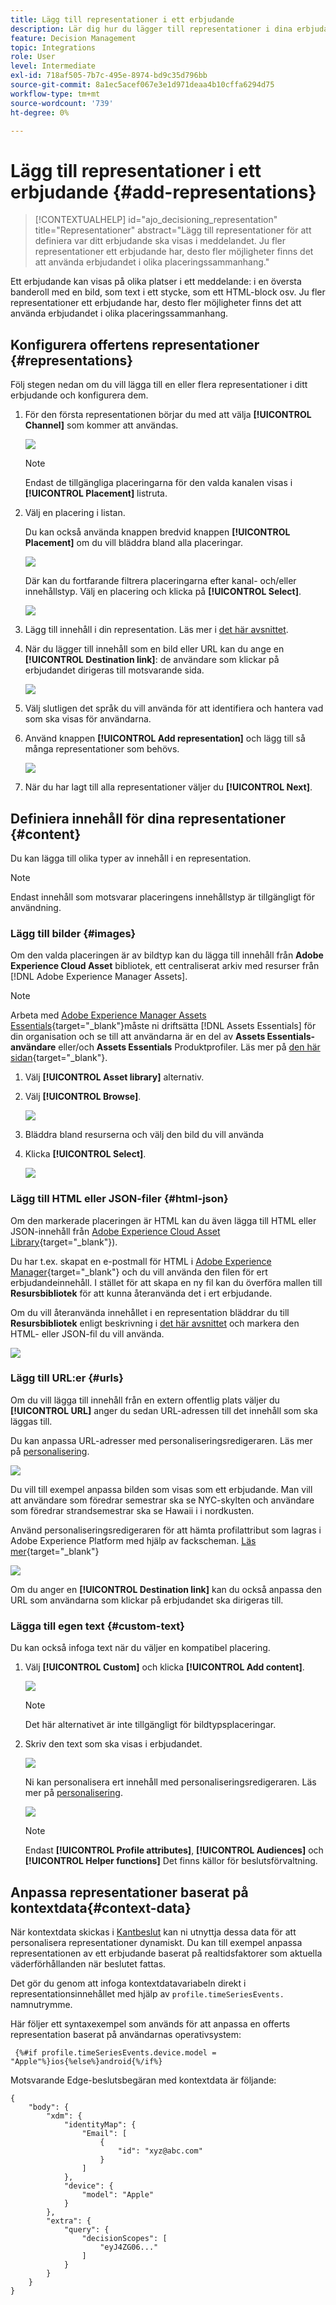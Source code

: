 ```yaml
---
title: Lägg till representationer i ett erbjudande
description: Lär dig hur du lägger till representationer i dina erbjudanden
feature: Decision Management
topic: Integrations
role: User
level: Intermediate
exl-id: 718af505-7b7c-495e-8974-bd9c35d796bb
source-git-commit: 8a1ec5acef067e3e1d971deaa4b10cffa6294d75
workflow-type: tm+mt
source-wordcount: '739'
ht-degree: 0%

---
```


# Lägg till representationer i ett erbjudande {#add-representations}

>[!CONTEXTUALHELP]
>id="ajo_decisioning_representation"
>title="Representationer"
>abstract="Lägg till representationer för att definiera var ditt erbjudande ska visas i meddelandet. Ju fler representationer ett erbjudande har, desto fler möjligheter finns det att använda erbjudandet i olika placeringssammanhang."

Ett erbjudande kan visas på olika platser i ett meddelande: i en översta banderoll med en bild, som text i ett stycke, som ett HTML-block osv. Ju fler representationer ett erbjudande har, desto fler möjligheter finns det att använda erbjudandet i olika placeringssammanhang.

## Konfigurera offertens representationer {#representations}

Följ stegen nedan om du vill lägga till en eller flera representationer i ditt erbjudande och konfigurera dem.

1. För den första representationen börjar du med att välja **[!UICONTROL Channel]** som kommer att användas.

   ![](../assets/channel-placement.png)

   >[!NOTE]
   >
   >Endast de tillgängliga placeringarna för den valda kanalen visas i **[!UICONTROL Placement]** listruta.

1. Välj en placering i listan.

   Du kan också använda knappen bredvid knappen **[!UICONTROL Placement]** om du vill bläddra bland alla placeringar.

   ![](../assets/browse-button-placements.png)

   Där kan du fortfarande filtrera placeringarna efter kanal- och/eller innehållstyp. Välj en placering och klicka på **[!UICONTROL Select]**.

   ![](../assets/browse-placements.png)

1. Lägg till innehåll i din representation. Läs mer i [det här avsnittet](#content).

1. När du lägger till innehåll som en bild eller URL kan du ange en **[!UICONTROL Destination link]**: de användare som klickar på erbjudandet dirigeras till motsvarande sida.

   ![](../assets/offer-destination-link.png)

1. Välj slutligen det språk du vill använda för att identifiera och hantera vad som ska visas för användarna.

1. Använd knappen **[!UICONTROL Add representation]** och lägg till så många representationer som behövs.

   ![](../assets/offer-add-representation.png)

1. När du har lagt till alla representationer väljer du **[!UICONTROL Next]**.

## Definiera innehåll för dina representationer {#content}

Du kan lägga till olika typer av innehåll i en representation.

>[!NOTE]
>
>Endast innehåll som motsvarar placeringens innehållstyp är tillgängligt för användning.

### Lägg till bilder {#images}

Om den valda placeringen är av bildtyp kan du lägga till innehåll från **Adobe Experience Cloud Asset** bibliotek, ett centraliserat arkiv med resurser från [!DNL Adobe Experience Manager Assets].

>[!NOTE]
>
> Arbeta med [Adobe Experience Manager Assets Essentials](https://experienceleague.adobe.com/docs/experience-manager-assets-essentials/help/introduction.html){target="_blank"}måste ni driftsätta [!DNL Assets Essentials] för din organisation och se till att användarna är en del av **Assets Essentials-användare** eller/och **Assets Essentials** Produktprofiler. Läs mer på [den här sidan](https://experienceleague.adobe.com/docs/experience-manager-assets-essentials/help/get-started-admins/deploy-administer.html){target="_blank"}.

1. Välj **[!UICONTROL Asset library]** alternativ.

1. Välj **[!UICONTROL Browse]**.

   ![](../assets/offer-browse-asset-library.png)

1. Bläddra bland resurserna och välj den bild du vill använda

1. Klicka **[!UICONTROL Select]**.

   ![](../assets/offer-select-asset.png)

### Lägg till HTML eller JSON-filer {#html-json}

Om den markerade placeringen är HTML kan du även lägga till HTML eller JSON-innehåll från [Adobe Experience Cloud Asset Library](https://experienceleague.adobe.com/docs/experience-manager-assets-essentials/help/introduction.html){target="_blank"}).

Du har t.ex. skapat en e-postmall för HTML i [Adobe Experience Manager](https://experienceleague.adobe.com/docs/experience-manager.html){target="_blank"} och du vill använda den filen för ert erbjudandeinnehåll. I stället för att skapa en ny fil kan du överföra mallen till **Resursbibliotek** för att kunna återanvända det i ert erbjudande.

Om du vill återanvända innehållet i en representation bläddrar du till **Resursbibliotek** enligt beskrivning i [det här avsnittet](#images) och markera den HTML- eller JSON-fil du vill använda.

![](../assets/offer-browse-asset-library-json.png)

### Lägg till URL:er {#urls}

Om du vill lägga till innehåll från en extern offentlig plats väljer du **[!UICONTROL URL]** anger du sedan URL-adressen till det innehåll som ska läggas till.

Du kan anpassa URL-adresser med personaliseringsredigeraren. Läs mer på [personalisering](../../personalization/personalize.md#use-expression-editor).

![](../assets/offer-content-url.png)

Du vill till exempel anpassa bilden som visas som ett erbjudande. Man vill att användare som föredrar semestrar ska se NYC-skylten och användare som föredrar strandsemestrar ska se Hawaii i i nordkusten.

Använd personaliseringsredigeraren för att hämta profilattribut som lagras i Adobe Experience Platform med hjälp av fackscheman. [Läs mer](https://experienceleague.adobe.com/docs/experience-platform/profile/union-schemas/union-schemas-overview.html){target="_blank"}

![](../assets/offer-content-url-personalization.png)

Om du anger en **[!UICONTROL Destination link]** kan du också anpassa den URL som användarna som klickar på erbjudandet ska dirigeras till.

### Lägga till egen text {#custom-text}

Du kan också infoga text när du väljer en kompatibel placering.

1. Välj **[!UICONTROL Custom]** och klicka **[!UICONTROL Add content]**.

   ![](../assets/offer-add-content.png)

   >[!NOTE]
   >
   >Det här alternativet är inte tillgängligt för bildtypsplaceringar.

1. Skriv den text som ska visas i erbjudandet.

   ![](../assets/offer-text-content.png)

   Ni kan personalisera ert innehåll med personaliseringsredigeraren. Läs mer på [personalisering](../../personalization/personalize.md#use-expression-editor).

   ![](../assets/offer-personalization.png)

   >[!NOTE]
   >
   >Endast **[!UICONTROL Profile attributes]**, **[!UICONTROL Audiences]** och **[!UICONTROL Helper functions]** Det finns källor för beslutsförvaltning.

## Anpassa representationer baserat på kontextdata{#context-data}

När kontextdata skickas i [Kantbeslut](../api-reference/offer-delivery-api/edge-decisioning-api.md) kan ni utnyttja dessa data för att personalisera representationer dynamiskt. Du kan till exempel anpassa representationen av ett erbjudande baserat på realtidsfaktorer som aktuella väderförhållanden när beslutet fattas.

Det gör du genom att infoga kontextdatavariabeln direkt i representationsinnehållet med hjälp av `profile.timeSeriesEvents.` namnutrymme.

Här följer ett syntaxexempel som används för att anpassa en offerts representation baserat på användarnas operativsystem:

```
 {%#if profile.timeSeriesEvents.device.model = "Apple"%}ios{%else%}android{%/if%} 
```

Motsvarande Edge-beslutsbegäran med kontextdata är följande:

```
{
    "body": {
        "xdm": {
            "identityMap": {
                "Email": [
                    {
                        "id": "xyz@abc.com"
                    }
                ]
            },
            "device": {
                "model": "Apple"
            }
        },
        "extra": {
            "query": {
                "decisionScopes": [
                    "eyJ4ZG06..."
                ]
            }
        }
    }
}
```
